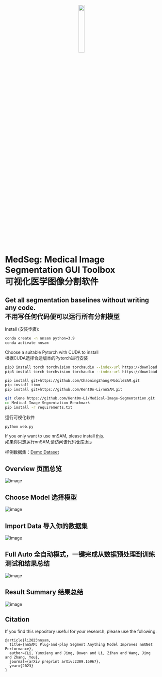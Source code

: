 <div style="text-align:center;">
    <img src="https://github.com/Kent0n-Li/Medical-Image-Segmentation-Benchmark/blob/main/img/medseglogo.png" width="20%">
</div>


# MedSeg: Medical Image Segmentation GUI Toolbox <br> 可视化医学图像分割软件

## Get all segmentation baselines without writing any code. <br> 不用写任何代码便可以运行所有分割模型

Install (安装步骤):

```bash
conda create -n nnsam python=3.9
conda activate nnsam
```

Choose a suitable Pytorch with CUDA to install <br> 
根据CUDA选择合适版本的Pytorch进行安装
```bash
pip3 install torch torchvision torchaudio --index-url https://download.pytorch.org/whl/cu117
pip3 install torch torchvision torchaudio --index-url https://download.pytorch.org/whl/cu121
```

```bash
pip install git+https://github.com/ChaoningZhang/MobileSAM.git
pip install timm
pip install git+https://github.com/Kent0n-Li/nnSAM.git

git clone https://github.com/Kent0n-Li/Medical-Image-Segmentation.git
cd Medical-Image-Segmentation-Benchmark
pip install -r requirements.txt
```

运行可视化软件
```bash
python web.py
```

If you only want to use nnSAM, please install [this](https://github.com/Kent0n-Li/nnSAM). <br>
如果你只想运行nnSAM,请访问该代码仓库[this](https://github.com/Kent0n-Li/nnSAM)

样例数据集：[Demo Dataset](https://github.com/Kent0n-Li/Medical-Image-Segmentation/tree/main/Demo_dataset)


## Overview 页面总览
![image](https://github.com/Kent0n-Li/Medical-Image-Segmentation-Benchmark/blob/main/img/img1.png)

## Choose Model  选择模型
![image](https://github.com/Kent0n-Li/Medical-Image-Segmentation-Benchmark/blob/main/img/img2.png)

## Import Data 导入你的数据集
![image](https://github.com/Kent0n-Li/Medical-Image-Segmentation-Benchmark/blob/main/img/img3.png)

## Full Auto 全自动模式，一键完成从数据预处理到训练测试和结果总结
![image](https://github.com/Kent0n-Li/Medical-Image-Segmentation-Benchmark/blob/main/img/img4.png)

## Result Summary 结果总结
![image](https://github.com/Kent0n-Li/Medical-Image-Segmentation-Benchmark/blob/main/img/img5.png)



## Citation

If you find this repository useful for your research, please use the following.

```
@article{li2023nnsam,
  title={nnSAM: Plug-and-play Segment Anything Model Improves nnUNet Performance},
  author={Li, Yunxiang and Jing, Bowen and Li, Zihan and Wang, Jing and Zhang, You},
  journal={arXiv preprint arXiv:2309.16967},
  year={2023}
}
```
